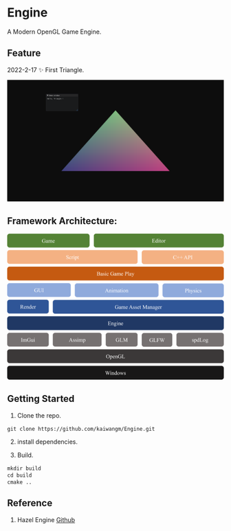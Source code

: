 # Engine

A Modern OpenGL Game Engine.

## Feature

2022-2-17 ✨ First Triangle.

![](https://raw.githubusercontent.com/kaiwangm/Engine/main/Assert/First_Triangle.png)

## Framework Architecture:

![](https://raw.githubusercontent.com/kaiwangm/Engine/main/Assert/engine.png)

## Getting Started

1. Clone the repo.

```
git clone https://github.com/kaiwangm/Engine.git
```

2. install dependencies.

3. Build.

```
mkdir build
cd build
cmake ..
```

## Reference

1. Hazel Engine [Github](https://github.com/TheCherno/Hazel)